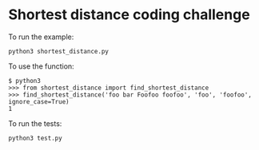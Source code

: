 # Shortest distance coding challenge

To run the example:

    python3 shortest_distance.py

To use the function:

    $ python3
    >>> from shortest_distance import find_shortest_distance
    >>> find_shortest_distance('foo bar Foofoo foofoo', 'foo', 'foofoo', ignore_case=True)
    1

To run the tests:

    python3 test.py
